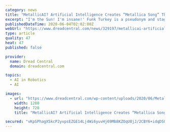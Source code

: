 ```yaml
---
category: news
title: "MetallicAI? Artificial Intelligence Creates “Metallica Song” That’s Pretty Hilarious"
excerpt: "I'm the Sun! I'm insane!' Funk Turkey is a pseudonym and stage name of Arkansas parody/comedy musician and producer Kirt Connor. The YouTuber recently used artificial intelligence to create a new 'Metallica' song."
publishedDateTime: 2020-06-04T02:02:00Z
webUrl: "https://www.dreadcentral.com/news/329197/metallicai-artificial-intelligence-creates-metallica-song-thats-pretty-hilarious/"
type: article
quality: 47
heat: 47
published: false

provider:
  name: Dread Central
  domain: dreadcentral.com

topics:
  - AI in Robotics
  - AI

images:
  - url: "https://www.dreadcentral.com/wp-content/uploads/2020/06/MetallicAI-banner.jpg"
    width: 1280
    height: 720
    title: "MetallicAI? Artificial Intelligence Creates “Metallica Song” That’s Pretty Hilarious"

secured: "vKpSPhagX5kcP2yvpsEZGE14Lj4Wi6yuvHj69Mb8KZOqU8jJ/2CBY6+idqDS0/3yLU3qJSku3f5z8erw7n1HQHVpiIqXFFQWIj688vDelQJeoDy2eyw94FOoT3v0f1Mcwhu+t+mUK5Xt2GAuMmLeGbNOg/BSM2GfwoC244qTFZUwhZk2ZZ9BEYsr0FSoP3Oo6DrjdBgLg4M34acXXEOUXDOhXsvvdcrerfiMaI6+daJbMHbH6DGuHJxPatj+NPGknfG65cJALNzZYs+Y9iPkCYJFhcuCsNsiY/FvT8DPTmaLh3iKwUsDpzQvLqhCRZi7;539GydGeXiVxm8GHoguoKg=="
---
```


